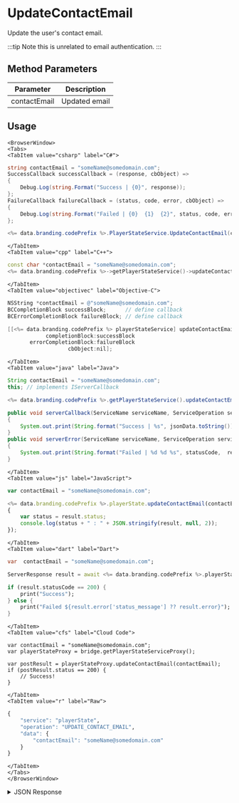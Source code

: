 # UpdateContactEmail

Update the user's contact email.



:::tip
Note this is unrelated to email authentication.
:::

<PartialServop service_name="playerState" operation_name="UPDATE_CONTACT_EMAIL" />

## Method Parameters
Parameter | Description
--------- | -----------
contactEmail | Updated email

## Usage

```mdx-code-block
<BrowserWindow>
<Tabs>
<TabItem value="csharp" label="C#">
```

```csharp
string contactEmail = "someName@somedomain.com";
SuccessCallback successCallback = (response, cbObject) =>
{
    Debug.Log(string.Format("Success | {0}", response));
};
FailureCallback failureCallback = (status, code, error, cbObject) =>
{
    Debug.Log(string.Format("Failed | {0}  {1}  {2}", status, code, error));
};

<%= data.branding.codePrefix %>.PlayerStateService.UpdateContactEmail(contactEmail, successCallback, failureCallback);
```

```mdx-code-block
</TabItem>
<TabItem value="cpp" label="C++">
```

```cpp
const char *contactEmail = "someName@somedomain.com";
<%= data.branding.codePrefix %>->getPlayerStateService()->updateContactEmail(contactEmail, this);
```

```mdx-code-block
</TabItem>
<TabItem value="objectivec" label="Objective-C">
```

```objectivec
NSString *contactEmail = @"someName@somedomain.com";
BCCompletionBlock successBlock;      // define callback
BCErrorCompletionBlock failureBlock; // define callback

[[<%= data.branding.codePrefix %> playerStateService] updateContactEmail:contactEmail
            completionBlock:successBlock
       errorCompletionBlock:failureBlock
                   cbObject:nil];
```

```mdx-code-block
</TabItem>
<TabItem value="java" label="Java">
```

```java
String contactEmail = "someName@somedomain.com";
this; // implements IServerCallback

<%= data.branding.codePrefix %>.getPlayerStateService().updateContactEmail(contactEmail, this);

public void serverCallback(ServiceName serviceName, ServiceOperation serviceOperation, JSONObject jsonData)
{
    System.out.print(String.format("Success | %s", jsonData.toString()));
}
public void serverError(ServiceName serviceName, ServiceOperation serviceOperation, int statusCode, int reasonCode, String jsonError)
{
    System.out.print(String.format("Failed | %d %d %s", statusCode,  reasonCode, jsonError.toString()));
}
```

```mdx-code-block
</TabItem>
<TabItem value="js" label="JavaScript">
```

```javascript
var contactEmail = "someName@somedomain.com";

<%= data.branding.codePrefix %>.playerState.updateContactEmail(contactEmail, result =>
{
	var status = result.status;
	console.log(status + " : " + JSON.stringify(result, null, 2));
});
```

```mdx-code-block
</TabItem>
<TabItem value="dart" label="Dart">
```

```dart
var  contactEmail = "someName@somedomain.com";

ServerResponse result = await <%= data.branding.codePrefix %>.playerStateService.updateContactEmail(contactEmail:contactEmail);

if (result.statusCode == 200) {
    print("Success");
} else {
    print("Failed ${result.error['status_message'] ?? result.error}");
}
```

```mdx-code-block
</TabItem>
<TabItem value="cfs" label="Cloud Code">
```

```cfscript
var contactEmail = "someName@somedomain.com";
var playerStateProxy = bridge.getPlayerStateServiceProxy();

var postResult = playerStateProxy.updateContactEmail(contactEmail);
if (postResult.status == 200) {
    // Success!
}
```

```mdx-code-block
</TabItem>
<TabItem value="r" label="Raw">
```

```r
{
	"service": "playerState",
	"operation": "UPDATE_CONTACT_EMAIL",
	"data": {
		"contactEmail": "someName@somedomain.com"
	}
}
```

```mdx-code-block
</TabItem>
</Tabs>
</BrowserWindow>
```

<details>
<summary>JSON Response</summary>

```json
{
    "status": 200,
    "data": {
        "contactEmail": "someName@somedomain.com"
    }
}
```
</details>

